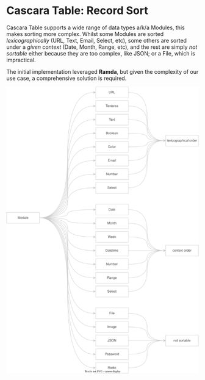 # Cascara Table: Record Sort

Cascara Table supports a wide range of data types a/k/a Modules, this makes sorting more complex. Whilst some Modules are sorted _lexicographically_ (URL, Text, Email, Select, etc), some others are sorted under a _given context_ (Date, Month, Range, etc), and the rest are simply _not sortable_ either because they are too complex, like JSON; or a File, which is impractical.

The initial implementation leveraged **Ramda**, but given the complexity of our use case, a comprehensive solution is required.

![Modules and Sort types](./table_sort_types.svg)
